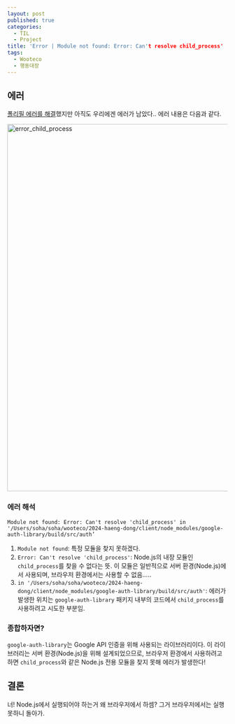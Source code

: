 ```yaml
---
layout: post
published: true
categories:
  - TIL
  - Project
title: 'Error | Module not found: Error: Can't resolve child_process'
tags:
  - Wooteco
  - 행동대장
---
```


## 에러

[폴리필 에러를 해결](https://soi-ha.github.io/til/project/2025/01/10/HD-polyfills-error.html)했지만 아직도 우리에겐 에러가 남았다.. 에러 내용은 다음과 같다.

<img width="840" alt="error_child_process" src="https://github.com/user-attachments/assets/96e01988-837f-4c80-b9bc-73a65338f48e" />

### 에러 해석

`Module not found: Error: Can't resolve 'child_process' in '/Users/soha/soha/wooteco/2024-haeng-dong/client/node_modules/google-auth-library/build/src/auth’`

1. `Module not found`: 특정 모듈을 찾지 못하겠다.
2. `Error: Can't resolve 'child_process'`: Node.js의 내장 모듈인 `child_process`를 찾을 수 없다는 뜻. 이 모듈은 일반적으로 서버 환경(Node.js)에서 사용되며, 브라우저 환경에서는 사용할 수 없음.....
3. `in '/Users/soha/soha/wooteco/2024-haeng-dong/client/node_modules/google-auth-library/build/src/auth'`: 에러가 발생한 위치는 `google-auth-library` 패키지 내부의 코드에서 `child_process`를 사용하려고 시도한 부분임.

### 종합하자면?

`google-auth-library`는 Google API 인증을 위해 사용되는 라이브러리이다. 이 라이브러리는 서버 환경(Node.js)을 위해 설계되었으므로, 브라우저 환경에서 사용하려고 하면 `child_process`와 같은 Node.js 전용 모듈을 찾지 못해 에러가 발생한다!

## 결론

너! Node.js에서 실행되어야 하는거 왜 브라우저에서 하셈? 그거 브라우저에서는 실행 못하니 돌아가.
